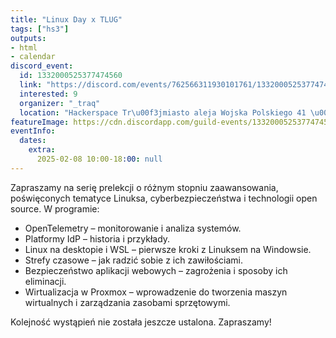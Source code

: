 ```yaml
---
title: "Linux Day x TLUG"
tags: ["hs3"]
outputs:
- html
- calendar
discord_event:
  id: 1332000525377474560
  link: "https://discord.com/events/762566311930101761/1332000525377474560"
  interested: 9
  organizer: "_traq"
  location: "Hackerspace Tr\u00f3jmiasto aleja Wojska Polskiego 41 \u00b7 Gda\u0144sk"
featureImage: https://cdn.discordapp.com/guild-events/1332000525377474560/872f8014393d090c68267c5aacd1799d.png?size=1024
eventInfo:
  dates:
    extra:
      2025-02-08 10:00-18:00: null
---
```

Zapraszamy na serię prelekcji o różnym stopniu zaawansowania, poświęconych tematyce Linuksa, cyberbezpieczeństwa i technologii open source. W programie:

- OpenTelemetry – monitorowanie i analiza systemów.
- Platformy IdP – historia i przykłady.
- Linux na desktopie i WSL – pierwsze kroki z Linuksem na Windowsie.
- Strefy czasowe – jak radzić sobie z ich zawiłościami.
- Bezpieczeństwo aplikacji webowych – zagrożenia i sposoby ich eliminacji.
- Wirtualizacja w Proxmox – wprowadzenie do tworzenia maszyn wirtualnych i zarządzania zasobami sprzętowymi.

Kolejność wystąpień nie została jeszcze ustalona. Zapraszamy!
